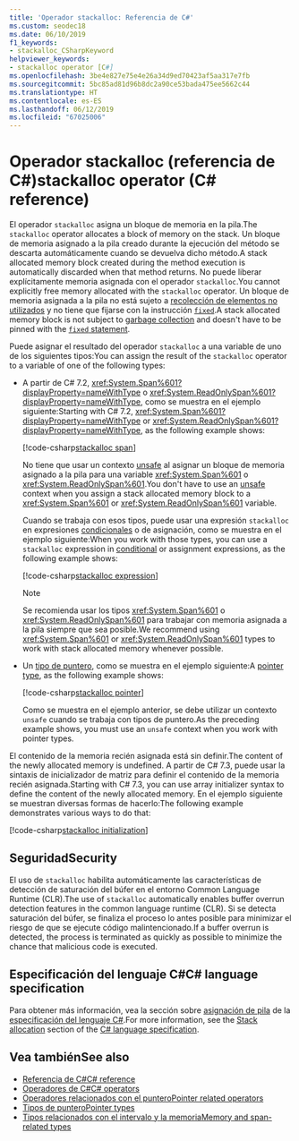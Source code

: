 ```yaml
---
title: 'Operador stackalloc: Referencia de C#'
ms.custom: seodec18
ms.date: 06/10/2019
f1_keywords:
- stackalloc_CSharpKeyword
helpviewer_keywords:
- stackalloc operator [C#]
ms.openlocfilehash: 3be4e827e75e4e26a34d9ed70423af5aa317e7fb
ms.sourcegitcommit: 5bc85ad81d96b8dc2a90ce53bada475ee5662c44
ms.translationtype: HT
ms.contentlocale: es-ES
ms.lasthandoff: 06/12/2019
ms.locfileid: "67025006"
---
```

# <a name="stackalloc-operator-c-reference"></a><span data-ttu-id="d006e-102">Operador stackalloc (referencia de C#)</span><span class="sxs-lookup"><span data-stu-id="d006e-102">stackalloc operator (C# reference)</span></span>

<span data-ttu-id="d006e-103">El operador `stackalloc` asigna un bloque de memoria en la pila.</span><span class="sxs-lookup"><span data-stu-id="d006e-103">The `stackalloc` operator allocates a block of memory on the stack.</span></span> <span data-ttu-id="d006e-104">Un bloque de memoria asignado a la pila creado durante la ejecución del método se descarta automáticamente cuando se devuelva dicho método.</span><span class="sxs-lookup"><span data-stu-id="d006e-104">A stack allocated memory block created during the method execution is automatically discarded when that method returns.</span></span> <span data-ttu-id="d006e-105">No puede liberar explícitamente memoria asignada con el operador `stackalloc`.</span><span class="sxs-lookup"><span data-stu-id="d006e-105">You cannot explicitly free memory allocated with the `stackalloc` operator.</span></span> <span data-ttu-id="d006e-106">Un bloque de memoria asignada a la pila no está sujeto a [recolección de elementos no utilizados](../../../standard/garbage-collection/index.md) y no tiene que fijarse con la instrucción [`fixed`](../keywords/fixed-statement.md).</span><span class="sxs-lookup"><span data-stu-id="d006e-106">A stack allocated memory block is not subject to [garbage collection](../../../standard/garbage-collection/index.md) and doesn't have to be pinned with the [`fixed` statement](../keywords/fixed-statement.md).</span></span>

<span data-ttu-id="d006e-107">Puede asignar el resultado del operador `stackalloc` a una variable de uno de los siguientes tipos:</span><span class="sxs-lookup"><span data-stu-id="d006e-107">You can assign the result of the `stackalloc` operator to a variable of one of the following types:</span></span>

- <span data-ttu-id="d006e-108">A partir de C# 7.2, <xref:System.Span%601?displayProperty=nameWithType> o <xref:System.ReadOnlySpan%601?displayProperty=nameWithType>, como se muestra en el ejemplo siguiente:</span><span class="sxs-lookup"><span data-stu-id="d006e-108">Starting with C# 7.2, <xref:System.Span%601?displayProperty=nameWithType> or <xref:System.ReadOnlySpan%601?displayProperty=nameWithType>, as the following example shows:</span></span>

  [!code-csharp[stackalloc span](~/samples/csharp/language-reference/operators/StackallocOperator.cs#AssignToSpan)]

  <span data-ttu-id="d006e-109">No tiene que usar un contexto [unsafe](../keywords/unsafe.md) al asignar un bloque de memoria asignado a la pila para una variable <xref:System.Span%601> o <xref:System.ReadOnlySpan%601>.</span><span class="sxs-lookup"><span data-stu-id="d006e-109">You don't have to use an [unsafe](../keywords/unsafe.md) context when you assign a stack allocated memory block to a <xref:System.Span%601> or <xref:System.ReadOnlySpan%601> variable.</span></span>

  <span data-ttu-id="d006e-110">Cuando se trabaja con esos tipos, puede usar una expresión `stackalloc` en expresiones [condicionales](conditional-operator.md) o de asignación, como se muestra en el ejemplo siguiente:</span><span class="sxs-lookup"><span data-stu-id="d006e-110">When you work with those types, you can use a `stackalloc` expression in [conditional](conditional-operator.md) or assignment expressions, as the following example shows:</span></span>

  [!code-csharp[stackalloc expression](~/samples/csharp/language-reference/operators/StackallocOperator.cs#AsExpression)]

  > [!NOTE]
  > <span data-ttu-id="d006e-111">Se recomienda usar los tipos <xref:System.Span%601> o <xref:System.ReadOnlySpan%601> para trabajar con memoria asignada a la pila siempre que sea posible.</span><span class="sxs-lookup"><span data-stu-id="d006e-111">We recommend using <xref:System.Span%601> or <xref:System.ReadOnlySpan%601> types to work with stack allocated memory whenever possible.</span></span>

- <span data-ttu-id="d006e-112">Un [tipo de puntero](../../programming-guide/unsafe-code-pointers/pointer-types.md), como se muestra en el ejemplo siguiente:</span><span class="sxs-lookup"><span data-stu-id="d006e-112">A [pointer type](../../programming-guide/unsafe-code-pointers/pointer-types.md), as the following example shows:</span></span>

  [!code-csharp[stackalloc pointer](~/samples/csharp/language-reference/operators/StackallocOperator.cs#AssignToPointer)]

  <span data-ttu-id="d006e-113">Como se muestra en el ejemplo anterior, se debe utilizar un contexto `unsafe` cuando se trabaja con tipos de puntero.</span><span class="sxs-lookup"><span data-stu-id="d006e-113">As the preceding example shows, you must use an `unsafe` context when you work with pointer types.</span></span>

<span data-ttu-id="d006e-114">El contenido de la memoria recién asignada está sin definir.</span><span class="sxs-lookup"><span data-stu-id="d006e-114">The content of the newly allocated memory is undefined.</span></span> <span data-ttu-id="d006e-115">A partir de C# 7.3, puede usar la sintaxis de inicializador de matriz para definir el contenido de la memoria recién asignada.</span><span class="sxs-lookup"><span data-stu-id="d006e-115">Starting with C# 7.3, you can use array initializer syntax to define the content of the newly allocated memory.</span></span> <span data-ttu-id="d006e-116">En el ejemplo siguiente se muestran diversas formas de hacerlo:</span><span class="sxs-lookup"><span data-stu-id="d006e-116">The following example demonstrates various ways to do that:</span></span>

[!code-csharp[stackalloc initialization](~/samples/csharp/language-reference/operators/StackallocOperator.cs#StackallocInit)]

## <a name="security"></a><span data-ttu-id="d006e-117">Seguridad</span><span class="sxs-lookup"><span data-stu-id="d006e-117">Security</span></span>

<span data-ttu-id="d006e-118">El uso de `stackalloc` habilita automáticamente las características de detección de saturación del búfer en el entorno Common Language Runtime (CLR).</span><span class="sxs-lookup"><span data-stu-id="d006e-118">The use of `stackalloc` automatically enables buffer overrun detection features in the common language runtime (CLR).</span></span> <span data-ttu-id="d006e-119">Si se detecta saturación del búfer, se finaliza el proceso lo antes posible para minimizar el riesgo de que se ejecute código malintencionado.</span><span class="sxs-lookup"><span data-stu-id="d006e-119">If a buffer overrun is detected, the process is terminated as quickly as possible to minimize the chance that malicious code is executed.</span></span>

## <a name="c-language-specification"></a><span data-ttu-id="d006e-120">Especificación del lenguaje C#</span><span class="sxs-lookup"><span data-stu-id="d006e-120">C# language specification</span></span>

<span data-ttu-id="d006e-121">Para obtener más información, vea la sección sobre [asignación de pila](~/_csharplang/spec/unsafe-code.md#stack-allocation) de la [especificación del lenguaje C#](~/_csharplang/spec/introduction.md).</span><span class="sxs-lookup"><span data-stu-id="d006e-121">For more information, see the [Stack allocation](~/_csharplang/spec/unsafe-code.md#stack-allocation) section of the [C# language specification](~/_csharplang/spec/introduction.md).</span></span>

## <a name="see-also"></a><span data-ttu-id="d006e-122">Vea también</span><span class="sxs-lookup"><span data-stu-id="d006e-122">See also</span></span>

- [<span data-ttu-id="d006e-123">Referencia de C#</span><span class="sxs-lookup"><span data-stu-id="d006e-123">C# reference</span></span>](../index.md)
- [<span data-ttu-id="d006e-124">Operadores de C#</span><span class="sxs-lookup"><span data-stu-id="d006e-124">C# operators</span></span>](index.md)
- [<span data-ttu-id="d006e-125">Operadores relacionados con el puntero</span><span class="sxs-lookup"><span data-stu-id="d006e-125">Pointer related operators</span></span>](pointer-related-operators.md)
- [<span data-ttu-id="d006e-126">Tipos de puntero</span><span class="sxs-lookup"><span data-stu-id="d006e-126">Pointer types</span></span>](../../programming-guide/unsafe-code-pointers/pointer-types.md)
- [<span data-ttu-id="d006e-127">Tipos relacionados con el intervalo y la memoria</span><span class="sxs-lookup"><span data-stu-id="d006e-127">Memory and span-related types</span></span>](../../../standard/memory-and-spans/index.md)
